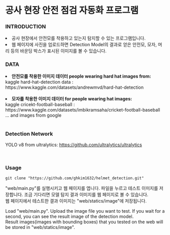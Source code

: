 # 공사 현장 안전 점검 자동화 프로그램 

### INTRODUCTION
<li>공사 현장에서 안전모를 착용하고 있는지 탐지할 수 있는 프로그램입니다.</li>
<li>웹 페이지에 사진을 업로드하면 Detection Model의 결과로 얻은 안전모, 모자, 머리 등의 바운딩 박스가 표시된 이미지를 볼 수 있습니다.

<br>

### DATA
<li><strong>안전모를 착용한 이미지 데이터 people wearing hard hat images from:</strong><br>
kaggle hard-hat-detection data : https://www.kaggle.com/datasets/andrewmvd/hard-hat-detection</li><br>
<li><strong>모자를 착용한 이미지 데이터 for people wearing hat images:</strong><br>
kaggle cricekt-football-baseball : https://www.kaggle.com/datasets/imbikramsaha/cricket-football-baseball<br>
... and images from google</li>

<br>

### Detection Network
YOLO v8 from ultralytics: https://github.com/ultralytics/ultralytics

<br>

### Usage
```
git clone "https://github.com/ghkim1632/helmet_detection.git"
```

"web/main.py"를 실행시키고 웹 페이지를 엽니다. 파일을 누르고 테스트 이미지를 저장합니다. 조금 기다리면 모델 탐지 결과 이미지를 웹 페이지로 볼 수 있습니다.<br>
웹 페이지에서 테스트한 결과 이미지는 "web/statics/image"에 저장됩니다.</p>

Load "web/main.py". Upload the image file you want to test. If you wait for a second, you can see the result image of the detection model.<br>
Result images(images with bounding boxes) that you tested on the web will be stored in "web/statics/image".